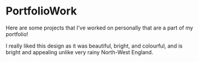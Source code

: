 # PortfolioWork

Here are some projects that I've worked on personally that are a part of my portfolio!

I really liked this design as it was beautiful, bright, and colourful, and is bright and appealing unlike very rainy North-West England.
